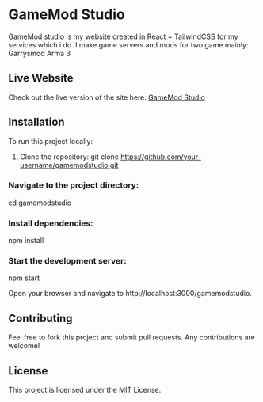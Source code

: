 # GameMod Studio

GameMod studio is my website created in React + TailwindCSS for my services which i do. I make game servers and mods for two game mainly:
Garrysmod
Arma 3

## Live Website

Check out the live version of the site here: [GameMod Studio](https://gamemodstudio.github.io/gamemodstudio/)

## Installation

To run this project locally:

1. Clone the repository:
   git clone https://github.com/your-username/gamemodstudio.git

### Navigate to the project directory:
cd gamemodstudio

### Install dependencies:
npm install

### Start the development server:
npm start

Open your browser and navigate to http://localhost:3000/gamemodstudio.

## Contributing
Feel free to fork this project and submit pull requests. Any contributions are welcome!

## License
This project is licensed under the MIT License.
